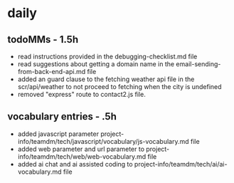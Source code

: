 # daily

## todoMMs - 1.5h

* read instructions provided in the debugging-checklist.md file
* read suggestions about getting a domain name in the email-sending-from-back-end-api.md file
* added an guard clause to the fetching weather api file in the scr/api/weather to not proceed to fetching when the city is undefined
* removed "express" route to contact2.js file.

## vocabulary entries - .5h
* added javascript parameter project-info/teamdm/tech/javascript/vocabulary/js-vocabulary.md file
* added web parameter and url parameter to project-info/teamdm/tech/web/web-vocabulary.md file
* added ai chat and ai assisted coding to project-info/teamdm/tech/ai/ai-vocabulary.md file
